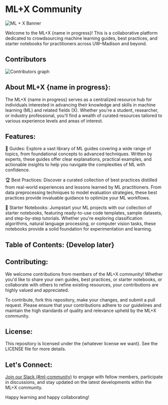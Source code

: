 # ML+X Community

![ML + X Banner](https://github.com/UW-Madison-DataScience/ML-X-Community/assets/59903252/b3dbe076-526d-4dbe-9525-f9c2f62bf27c)

Welcome to the ML+X {name in progress}! This is a collaborative platform dedicated to crowdsourcing machine learning guides, best practices, and starter notebooks for practitioners across UW–Madison and beyond.

## Contributors

![Contributors graph](https://contrib.rocks/image?repo=UW-Madison-DataScience/ML-X-Nexushttps://github.com/UW-Madison-DataScience/ML-X-Nexus/graphs/contributors)

## About ML+X {name in progress}:

The ML+X {name in progress} serves as a centralized resource hub for individuals interested in advancing their knowledge and skills in machine learning (ML) and related fields (X). Whether you're a student, researcher, or industry professional, you'll find a wealth of curated resources tailored to various experience levels and areas of interest.

## Features:

📜 Guides: Explore a vast library of ML guides covering a wide range of topics, from foundational concepts to advanced techniques. Written by experts, these guides offer clear explanations, practical examples, and actionable insights to help you navigate the complexities of ML with confidence.

🏆 Best Practices: Discover a curated collection of best practices distilled from real-world experiences and lessons learned by ML practitioners. From data preprocessing techniques to model evaluation strategies, these best practices provide invaluable guidance to optimize your ML workflows.

🚀 Starter Notebooks: Jumpstart your ML projects with our collection of starter notebooks, featuring ready-to-use code templates, sample datasets, and step-by-step tutorials. Whether you're exploring classification algorithms, natural language processing, or computer vision tasks, these notebooks provide a solid foundation for experimentation and learning.

## Table of Contents: {Develop later}

## Contributing:

We welcome contributions from members of the ML+X community! Whether you'd like to share your own guides, best practices, or starter notebooks, or collaborate with others to refine existing resources, your contributions are highly valued and appreciated.

To contribute, fork this repository, make your changes, and submit a pull request. Please ensure that your contributions adhere to our guidelines and maintain the high standards of quality and relevance upheld by the ML+X community.

## License:

This repository is licensed under the {whatever license we want}. See the LICENSE file for more details.

## Let's Connect:

[Join our Slack (#ml-community)](https://join.slack.com/t/data-science-hubgroup/shared_invite/zt-2e9ytpbdg-D5mQhujTvTT5eTccYPpN0g) to engage with fellow members, participate in discussions, and stay updated on the latest developments within the ML+X community.

Happy learning and happy collaborating!
